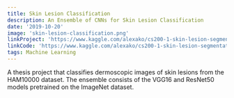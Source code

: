 ```yaml
---
title: Skin Lesion Classification
description: An Ensemble of CNNs for Skin Lesion Classification
date: '2019-10-20'
image: 'skin-lesion-classification.png'
linkProject: 'https://www.kaggle.com/alexako/cs200-1-skin-lesion-segmentation-classification'
linkCode: 'https://www.kaggle.com/alexako/cs200-1-skin-lesion-segmentation-classification'
tags: Machine Learning
---
```


A thesis project that classifies dermoscopic images of skin lesions from the HAM10000 dataset. The ensemble consists of the VGG16 and ResNet50 models pretrained on the ImageNet dataset.
